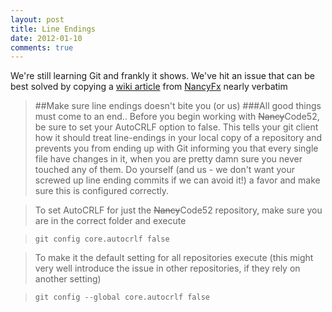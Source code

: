 ```yaml
---
layout: post
title: Line Endings
date: 2012-01-10
comments: true
---
```


We're still learning Git and frankly it shows. We've hit an issue that can be best solved by copying a [wiki article](https://github.com/NancyFx/Nancy/wiki/Make-sure-line-endings-doesn%27t-bite-you-%28or-us%29) from [NancyFx](http://nancyfx.org/) nearly verbatim

>##Make sure line endings doesn't bite you (or us)
###All good things must come to an end..
> Before you begin working with <strike>Nancy</strike>Code52, be sure to set your AutoCRLF option to false. This tells your git client how it should treat line-endings in your local copy of a repository and prevents you from ending up with Git informing you that every single file have changes in it, when you are pretty damn sure you never touched any of them. Do yourself (and us - we don't want your screwed up line ending commits if we can avoid it!) a favor and make sure this is configured correctly.

> To set AutoCRLF for just the <strike>Nancy</strike>Code52 repository, make sure you are in the correct folder and execute

> `git config core.autocrlf false`

> To make it the default setting for all repositories execute (this might very well introduce the issue in other repositories, if they rely on another setting)

>`git config --global core.autocrlf false`

